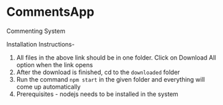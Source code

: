 # CommentsApp
Commenting System

Installation Instructions-

1) All files in the above link should be in one folder. Click on Download All option when the link opens
2) After the download is finished, cd to the `downloaded` folder
3) Run the command `npm start` in the given folder and everything will come up automatically
4) Prerequisites - nodejs needs to be installed in the system
